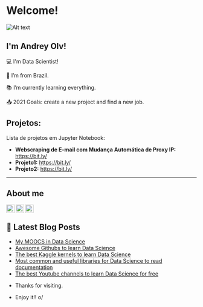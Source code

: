 # Welcome!
![Alt text](relative/path/to/img/Full-Logo-4.jpg)



## I'm Andrey Olv!

 

:computer: I'm Data Scientist!

:house_with_garden: I’m from Brazil.

:books: I’m currently learning everything.

:outbox_tray: 2021 Goals: create a new project and find a new job.

 
## Projetos:
Lista de projetos em Jupyter Notebook:

* **Webscraping de E-mail com Mudança Automática de Proxy IP:** https://bit.ly/
* **Projeto1:** https://bit.ly/
* **Projeto2:** https://bit.ly/


---
## About me

[<img align="left"  width="22px" src="https://cdn.jsdelivr.net/npm/simple-icons@3.4.0/icons/linkedin.svg" />](https://www.linkedin.com/in/andreyolv/)

[<img align="left" alt="andreyolv | medium" width="22px" src="https://cdn.jsdelivr.net/npm/simple-icons@3.4.0/icons/medium.svg" />](https://andreyolv.medium.com/)

[<img align="left"  width="22px" src="https://cdn.jsdelivr.net/npm/simple-icons@3.4.0/icons/github.svg" />](https://andreyolv.github.io/)

<br />

## 📕 Latest Blog Posts

<!-- BLOG-POST-LIST:START -->
* [My MOOCS in Data Science](https://andreyyolv.medium.com/my-moocs-in-data-science-5248251d5b30) 
* [Awesome Githubs to learn Data Science](https://andreyyolv.medium.com/awesome-githubs-to-learn-data-science-72759e2314b9)
* [The best Kaggle kernels to learn Data Science](https://andreyyolv.medium.com/the-best-kaggle-kernels-to-learn-data-science-b564141e9b12)
* [Most common and useful libraries for Data Science to read documentation](https://andreyyolv.medium.com/most-common-and-useful-libraries-for-data-science-to-read-documentation-98d4e1a9b294) 
* [The best Youtube channels to learn Data Science for free](https://andreyyolv.medium.com/the-best-youtube-channels-to-learn-data-science-for-free-7856182da1e9) 

<!-- BLOG-POST-LIST:END -->


- Thanks for visiting.

- Enjoy it!! o/
